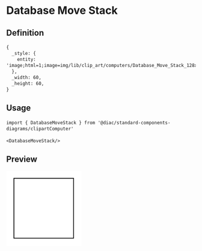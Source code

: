 # Database Move Stack

## Definition

```
{
  _style: { 
    entity: 'image;html=1;image=img/lib/clip_art/computers/Database_Move_Stack_128x128.pngstrokeColor=none;',
  },
  _width: 60,
  _height: 60,
}
```

## Usage

```
import { DatabaseMoveStack } from '@diac/standard-components-diagrams/clipartComputer'

<DatabaseMoveStack/>
```

## Preview

<img src="./database-move-stack.png" width="200"/>
